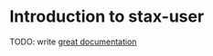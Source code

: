 # Introduction to stax-user

TODO: write [great documentation](http://jacobian.org/writing/what-to-write/)
